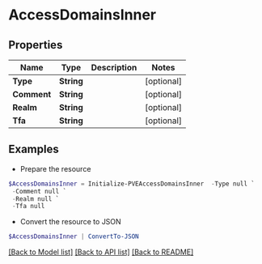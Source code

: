 # AccessDomainsInner
## Properties

Name | Type | Description | Notes
------------ | ------------- | ------------- | -------------
**Type** | **String** |  | [optional] 
**Comment** | **String** |  | [optional] 
**Realm** | **String** |  | [optional] 
**Tfa** | **String** |  | [optional] 

## Examples

- Prepare the resource
```powershell
$AccessDomainsInner = Initialize-PVEAccessDomainsInner  -Type null `
 -Comment null `
 -Realm null `
 -Tfa null
```

- Convert the resource to JSON
```powershell
$AccessDomainsInner | ConvertTo-JSON
```

[[Back to Model list]](../README.md#documentation-for-models) [[Back to API list]](../README.md#documentation-for-api-endpoints) [[Back to README]](../README.md)

